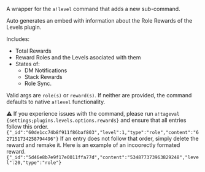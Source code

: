 A wrapper for the `a!level` command that adds a new sub-command.  

Auto generates an embed with information about the Role Rewards of the Levels plugin.  

Includes: 
- Total Rewards
- Reward Roles and the Levels asociated with them
- States of: 
	- DM Notifications
	- Stack Rewards
	- Role Sync.

Valid args are `role(s)` or `reward(s)`.  If neither are provided, the command defaults to native `a!level` functionality.

⚠ If you experience issues with the command, please run `a!tageval {settings;plugins.levels.options.rewards}` and ensure that all entries follow this order. 
`{"_id":"60de1cc74b8f911f86baf803","level":1,"type":"role","content":"627151734258794496"}`
If an entry does not follow that order, simply delete the reward and remake it. Here is an example of an incoorectly formated reward.
`{"_id":"5d46e8b7e9f17e0011ffa77d","content":"534877373963829248","level":20,"type":"role"}`